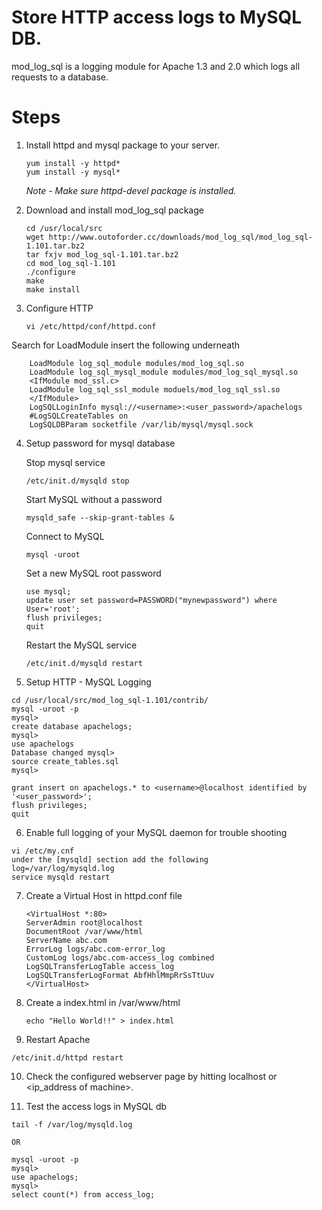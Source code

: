 # Store HTTP access logs to MySQL DB.

  mod_log_sql is a logging module for Apache 1.3 and 2.0 which logs all requests to a database.
  
  # Steps
 
 1. Install httpd and mysql package to your server.
      ```
      yum install -y httpd*
      yum install -y mysql*
      ```
     *Note - Make sure httpd-devel package is installed.* 
      
 2. Download and install mod_log_sql package
      ```
      cd /usr/local/src
      wget http://www.outoforder.cc/downloads/mod_log_sql/mod_log_sql-1.101.tar.bz2
      tar fxjv mod_log_sql-1.101.tar.bz2
      cd mod_log_sql-1.101
      ./configure
      make
      make install
  
  3. Configure HTTP
     
        ```
        vi /etc/httpd/conf/httpd.conf
        ```
    
   Search for LoadModule insert the following underneath
    
        LoadModule log_sql_module modules/mod_log_sql.so
        LoadModule log_sql_mysql_module modules/mod_log_sql_mysql.so
        <IfModule mod_ssl.c>
        LoadModule log_sql_ssl_module moduels/mod_log_sql_ssl.so
        </IfModule>
        LogSQLLoginInfo mysql://<username>:<user_password>/apachelogs
        #LogSQLCreateTables on
        LogSQLDBParam socketfile /var/lib/mysql/mysql.sock
        
        
  4. Setup password for mysql database
      
      Stop mysql service
      
      ```
      /etc/init.d/mysqld stop
      ```
      
      Start MySQL without a password
      
      ```
      mysqld_safe --skip-grant-tables &
      ```
      
      Connect to MySQL
      
      ```
      mysql -uroot
      ```
    
      Set a new MySQL root password
      
      ```
      use mysql;
      update user set password=PASSWORD("mynewpassword") where User='root';
      flush privileges;
      quit
      ```
      
      Restart the MySQL service
      ```
      /etc/init.d/mysqld restart
      
  5. Setup HTTP - MySQL Logging
  
    cd /usr/local/src/mod_log_sql-1.101/contrib/
    mysql -uroot -p
    mysql>
    create database apachelogs;
    mysql>
    use apachelogs
    Database changed mysql>
    source create_tables.sql
    mysql>
    
    grant insert on apachelogs.* to <username>@localhost identified by '<user_password>';
    flush privileges;
    quit
    
  6. Enable full logging of your MySQL daemon for trouble shooting
  
    vi /etc/my.cnf
    under the [mysqld] section add the following
    log=/var/log/mysqld.log
    service mysqld restart
    
  7. Create a Virtual Host in httpd.conf file
  
     ```
     <VirtualHost *:80>
     ServerAdmin root@localhost
     DocumentRoot /var/www/html
     ServerName abc.com
     ErrorLog logs/abc.com-error_log
     CustomLog logs/abc.com-access_log combined
     LogSQLTransferLogTable access_log
     LogSQLTransferLogFormat AbfHhlMmpRrSsTtUuv
     </VirtualHost>

  8. Create a index.html in /var/www/html
     
     ```
     echo "Hello World!!" > index.html

  9. Restart Apache 
  
    /etc/init.d/httpd restart
    
  10. Check the configured webserver page by hitting localhost or <ip_address of machine>.
  
  11. Test the access logs in MySQL db
  
    
    tail -f /var/log/mysqld.log
        
    OR
    
    mysql -uroot -p
    mysql>
    use apachelogs;
    mysql>
    select count(*) from access_log;
 
